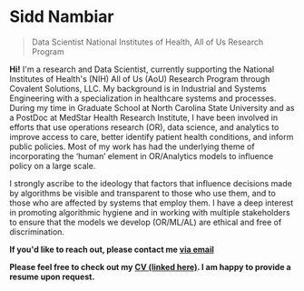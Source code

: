 # Sidd Nambiar
> Data Scientist
> National Institutes of Health, All of Us Research Program

**Hi!** I'm a research and Data Scientist, currently supporting the National Institutes of Health's (NIH) All of Us (AoU) Research Program through Covalent Solutions, LLC. My background is in Industrial and Systems Engineering with a specialization in healthcare systems and processes. During my time in Graduate School at North Carolina State University and as a PostDoc at MedStar Health Research Institute, I have been involved in efforts that use operations research (OR), data science, and analytics to improve access to care, better identify patient health conditions, and inform public policies. Most of my work has had the underlying theme of incorporating the ‘human’ element in OR/Analytics models to influence policy on a large scale.

I strongly ascribe to the ideology that factors that influence decisions made by algorithms be visible and transparent to those who use them, and to those who are affected by systems that employ them. I have a deep interest in promoting algorithmic hygiene and in working with multiple stakeholders to ensure that the models we develop (OR/ML/AL) are ethical and free of discrimination.

**If you'd like to reach out, please contact me [via email](mailto:siddharthanambiar@gmail.com)**

**Please feel free to check out my <a href="https://drive.google.com/file/d/1XscZT_aIRIrRBNAjQ4H1L254XA4KG6cW/view" target="_blank">CV (linked here)</a>. I am happy to provide a resume upon request.**